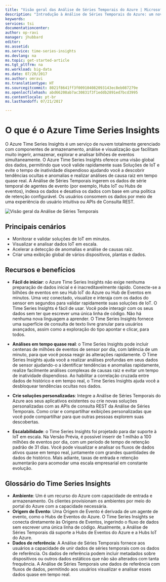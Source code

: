 ```yaml
---
title: "Visão geral das Análise de Séries Temporais do Azure | Microsoft Docs"
description: "Introdução à Análise de Séries Temporais do Azure: um novo serviço para soluções de IoT e de análises de dados de séries temporais"
keywords: 
services: tsi
documentationcenter: 
author: op-ravi
manager: jhubbard
editor: 
ms.assetid: 
ms.service: time-series-insights
ms.devlang: na
ms.topic: get-started-article
ms.tgt_pltfrm: na
ms.workload: big-data
ms.date: 07/20/2017
ms.author: omravi
ms.translationtype: HT
ms.sourcegitcommit: 8021f8641ff3f009104082093143ec8eb087279e
ms.openlocfilehash: abd66208ab7ac30831f3f1eddb2891ed7bcd3995
ms.contentlocale: pt-br
ms.lasthandoff: 07/21/2017

---
```


# <a name="what-is-azure-time-series-insights"></a>O que é o Azure Time Series Insights

O Azure Time Series Insights é um serviço de nuvem totalmente gerenciado com componentes de armazenamento, análise e visualização que facilitam muito ingerir, armazenar, explorar e analisar bilhões de eventos simultaneamente. O Azure Time Series Insights oferece uma visão global dos dados, permitindo que você valide rapidamente suas Soluções de IoT e evite o tempo de inatividade dispendioso ajudando você a descobrir tendências ocultas e anomalias e realizar análises de causa raiz em tempo quase real. A Análise de Séries Temporais ingerem os dados de série temporal de agentes de evento (por exemplo, Hubs IoT ou Hubs de eventos), indexa os dados e desativa os dados com base em uma política de retenção configurável. Os usuários consomem os dados por meio de uma experiência do usuário intuitiva ou APIs de Consulta REST.

![Visão geral da Análise de Séries Temporais](media/overview/time-series-insights-overview-flow.png)

## <a name="primary-scenarios"></a>Principais cenários

* Monitorar e validar soluções de IoT em minutos.
* Visualizar e analisar dados IoT em escala.
* Acelerar a detecção de anomalias e análise de causas raiz.
* Criar uma exibição global de vários dispositivos, plantas e dados.

## <a name="capabilities-and-benefits"></a>Recursos e benefícios

* **Fácil de iniciar**: o Azure Time Series Insights não exige nenhuma preparação de dados inicial e é inacreditavelmente rápido. Conecte-se a bilhões de eventos em seu Hub IoT do Azure ou Hub de Eventos em minutos. Uma vez conectado, visualize e interaja com os dados do sensor em segundos para validar rapidamente suas soluções de IoT. O Time Series Insights é fácil de usar. Você pode interagir com os seus dados sem ter que escrever uma única linha de código.  Não há nenhuma nova linguagem a aprender. O Time Series Insights fornece uma superfície de consulta de texto livre granular para usuários avançados, assim como a exploração do tipo apontar e clicar, para todos.

* **Análises em tempo quase real**: o Time Series Insights pode incluir centenas de milhões de eventos de sensor por dia, com latência de um minuto, para que você possa reagir às alterações rapidamente. O Time Series Insights ajuda você a realizar análises profundas em seus dados de sensor ajudando-o a identificar tendências e anomalias rapidamente, realize facilmente análises complexas de causas raiz e evitar um tempo de inatividade dispendioso. Ao habilitar a correlação cruzada entre dados de histórico e em tempo real, o Time Series Insights ajuda você a desbloquear tendências ocultas nos dados.

* **Crie soluções personalizadas**: Integre a Análise de Séries Temporais do Azure aos seus aplicativos existentes ou crie novas soluções personalizadas com as APIs de consulta REST da Análise de Séries Temporais. Como criar e compartilhar exibições personalizadas que você pode compartilhar para que outras pessoas explorem suas descobertas.

* **Escalabilidade**: o Time Series Insights foi projetado para dar suporte à IoT em escala. Na Versão Prévia, é possível inserir de 1 milhão a 100 milhões de eventos por dia, com um período de tempo de retenção padrão de 31 dias. Você pode visualizar e analisar os fluxos de dados ativos quase em tempo real, juntamente com grandes quantidades de dados de histórico. Mais adiante, taxas de entrada e retenção aumentarão para acomodar uma escala empresarial em constante evolução.

## <a name="time-series-insights-glossary"></a>Glossário do Time Series Insights

* **Ambiente**: Um é um recurso do Azure com capacidade de entrada e armazenamento.  Os clientes provisionam os ambientes por meio do portal do Azure com a capacidade necessária.
* **Origem de Evento**: Uma Origem de Evento é derivada de um agente de evento, como o Hubs de Eventos do Azure.  O Time Series Insights se conecta diretamente às Origens de Eventos, ingerindo o fluxo de dados sem escrever uma única linha de código. Atualmente, a Análise de Séries Temporais dá suporte a Hubs de Eventos do Azure e a Hubs IoT do Azure.
* **Dados de referência**: A Análise de Séries Temporais fornece aos usuários a capacidade de unir dados de séries temporais com os dados de referência.  Os dados de referência podem incluir metadados sobre dispositivos ou outros dados estáticos que não são alterados com tanta frequência. A Análise de Séries Temporais une dados de referência com fluxos de dados, permitindo aos usuários visualizar e analisar esses dados quase em tempo real.

